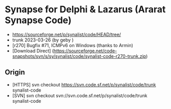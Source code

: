 # Synapse for Delphi & Lazarus (Ararat Synapse Code)

- https://sourceforge.net/p/synalist/code/HEAD/tree/
- trunk 2023-03-26 (by geby	)
- [r270] Bugfix #71, ICMPv6 on Windows (thanks to Armin)
- [Download Direct] (https://sourceforge.net/code-snapshots/svn/s/sy/synalist/code/synalist-code-r270-trunk.zip)

## Origin
* [HTTPS] svn checkout https://svn.code.sf.net/p/synalist/code/trunk synalist-code
* [SVN] svn checkout svn://svn.code.sf.net/p/synalist/code/trunk synalist-code